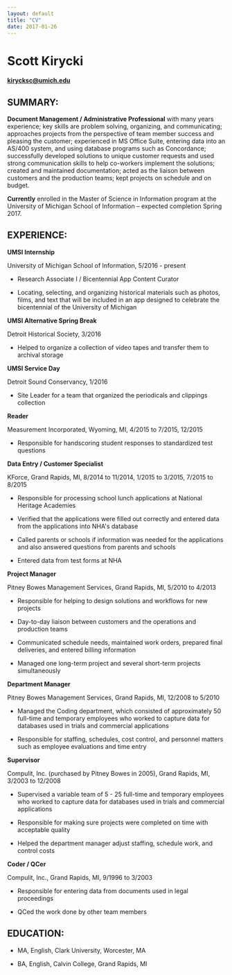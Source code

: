 ```yaml
---
layout: default
title: "CV"
date: 2017-01-26
---
```

# Scott Kirycki
#### kirycksc@umich.edu

## SUMMARY:

**Document Management / Administrative Professional** with many years
experience; key skills are problem solving, organizing, and
communicating; approaches projects from the perspective of team member
success and pleasing the customer; experienced in MS Office Suite,
entering data into an AS/400 system, and using database programs such as
Concordance; successfully developed solutions to unique customer
requests and used strong communication skills to help co-workers
implement the solutions; created and maintained documentation; acted as
the liaison between customers and the production teams; kept projects on
schedule and on budget.

**Currently** enrolled in the Master of Science in Information program
at the University of Michigan School of Information – expected
completion Spring 2017.

## EXPERIENCE:

**UMSI Internship**

University of Michigan School of Information, 5/2016 - present

-   Research Associate I / Bicentennial App Content Curator

-   Locating, selecting, and organizing historical materials such as
    photos, films, and text that will be included in an app designed to
    celebrate the bicentennial of the University of Michigan

**UMSI Alternative Spring Break**

Detroit Historical Society, 3/2016

-   Helped to organize a collection of video tapes and transfer them to
    archival storage

**UMSI Service Day**

Detroit Sound Conservancy, 1/2016

-   Site Leader for a team that organized the periodicals and clippings
    collection

**Reader**

Measurement Incorporated, Wyoming, MI, 4/2015 to 7/2015, 12/2015

-   Responsible for handscoring student responses to standardized test
    questions

**Data Entry / Customer Specialist**

KForce, Grand Rapids, MI, 8/2014 to 11/2014, 1/2015 to 3/2015, 7/2015 to
8/2015

-   Responsible for processing school lunch applications at National
    Heritage Academies

-   Verified that the applications were filled out correctly and entered
    data from the applications into NHA's database

-   Called parents or schools if information was needed for the
    applications and also answered questions from parents and schools

-   Entered data from test forms at NHA

**Project Manager**

Pitney Bowes Management Services, Grand Rapids, MI, 5/2010 to 4/2013

-   Responsible for helping to design solutions and workflows for new
    projects

-   Day-to-day liaison between customers and the operations and
    production teams

-   Communicated schedule needs, maintained work orders, prepared final
    deliveries, and entered billing information

-   Managed one long-term project and several short-term projects
    simultaneously

**Department Manager**

Pitney Bowes Management Services, Grand Rapids, MI, 12/2008 to 5/2010

-   Managed the Coding department, which consisted of approximately 50
    full-time and temporary employees who worked to capture data for
    databases used in trials and commercial applications

-   Responsible for staffing, schedules, cost control, and personnel
    matters such as employee evaluations and time entry

**Supervisor**

Compulit, Inc. (purchased by Pitney Bowes in 2005), Grand Rapids, MI, 3/2003 to 12/2008

-   Supervised a variable team of 5 - 25 full-time and temporary
    employees who worked to capture data for databases used in trials
    and commercial applications

-   Responsible for making sure projects were completed on time with
    acceptable quality

-   Helped the department manager adjust staffing, schedule work, and
    control costs

**Coder / QCer**

Compulit, Inc., Grand Rapids, MI, 9/1996 to 3/2003

-   Responsible for entering data from documents used in legal
    proceedings

-   QCed the work done by other team members

## EDUCATION:

-   MA, English, Clark University, Worcester, MA

-   BA, English, Calvin College, Grand Rapids, MI
